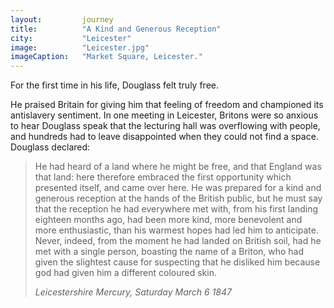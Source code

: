 ```yaml
---
layout: 		journey
title: 			"A Kind and Generous Reception"
city:			"Leicester"
image: 			"Leicester.jpg"
imageCaption: 	"Market Square, Leicester."
---
```


For the first time in his life, Douglass felt truly free.

He praised Britain for giving him that feeling of freedom and championed its antislavery sentiment. In one meeting in Leicester, Britons were so anxious to hear Douglass speak that the lecturing hall was overflowing with people, and hundreds had to leave disappointed when they could not find a space. Douglass declared:

>He had heard of a land where he might be free, and that England was that land: here therefore embraced the first opportunity which presented itself, and came over here. He was prepared for a kind and generous reception at the hands of the British public, but he must say that the reception he had everywhere met with, from his first landing eighteen months ago, had been more kind, more benevolent and more enthusiastic, than his warmest hopes had led him to anticipate. Never, indeed, from the moment he had landed on British soil, had he met with a single person, boasting the name of a Briton, who had given the slightest cause for suspecting that he disliked him because god had given him a different coloured skin.
> <footer><cite>Leicestershire Mercury, Saturday March 6 1847</cite></footer>

